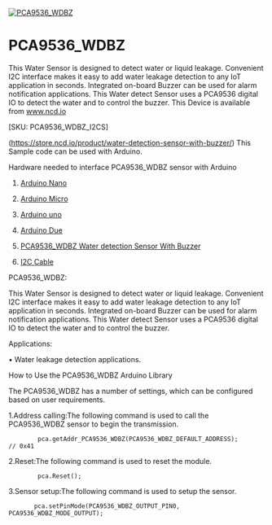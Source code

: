 [![PCA9536_WDBZ](PCA9536_WDBZ_I2CBZ.png)](https://store.ncd.io/product/water-detection-sensor-with-buzzer/)

# PCA9536_WDBZ

This Water Sensor is designed to detect water or liquid leakage.  Convenient I2C interface makes it easy to add water leakage detection to any IoT application in seconds.  Integrated on-board Buzzer can be used for alarm notification applications. This Water detect Sensor uses a PCA9536 digital IO to detect the water and to control the buzzer.
This Device is available from www.ncd.io 

[SKU: PCA9536_WDBZ_I2CS]

(https://store.ncd.io/product/water-detection-sensor-with-buzzer/)
This Sample code can be used with Arduino.

Hardware needed to interface PCA9536_WDBZ sensor with Arduino

1. <a href="https://store.ncd.io/product/i2c-shield-for-arduino-nano/">Arduino Nano</a>

2. <a href="https://store.ncd.io/product/i2c-shield-for-arduino-micro-with-i2c-expansion-port/">Arduino Micro</a>

3. <a href="https://store.ncd.io/product/i2c-shield-for-arduino-uno/">Arduino uno</a>

4. <a href="https://store.ncd.io/product/dual-i2c-shield-for-arduino-due-with-modular-communications-interface/">Arduino Due</a>

5. <a href="https://store.ncd.io/product/water-detection-sensor-with-buzzer/">PCA9536_WDBZ Water detection Sensor With Buzzer</a>

6. <a href="https://store.ncd.io/product/i%C2%B2c-cable/">I2C Cable</a>

PCA9536_WDBZ:

This Water Sensor is designed to detect water or liquid leakage.  Convenient I2C interface makes it easy to add water leakage detection to any IoT application in seconds.  Integrated on-board Buzzer can be used for alarm notification applications. This Water detect Sensor uses a PCA9536 digital IO to detect the water and to control the buzzer.

Applications:

• Water leakage detection applications.

How to Use the PCA9536_WDBZ Arduino Library

The PCA9536_WDBZ has a number of settings, which can be configured based on user requirements.
          
1.Address calling:The following command is used to call the PCA9536_WDBZ sensor to begin the transmission.

            pca.getAddr_PCA9536_WDBZ(PCA9536_WDBZ_DEFAULT_ADDRESS);           // 0x41
            
 2.Reset:The following command is used to reset the module.
 
            pca.Reset();
            
3.Sensor setup:The following command is used to setup the sensor.

           pca.setPinMode(PCA9536_WDBZ_OUTPUT_PIN0, PCA9536_WDBZ_MODE_OUTPUT);

